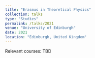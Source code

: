```yaml
---
title: "Erasmus in Theoretical Physics"
collection: talks
type: "Studies"
permalink: /talks/2021
venue: "University of Edinburgh"
date: 2021
location: "Edinburgh, United Kingdom"
---
```


Relevant courses: TBD
